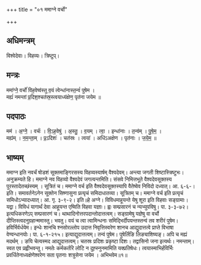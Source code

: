 +++
title = "०१ ममाग्ने वर्चो"

+++
## अधिमन्त्रम्
विश्वेदेवाः। विहव्यः। त्रिष्टुप्।

## मन्त्रः
ममा॑ग्ने॒ वर्चो॑ विह॒वेष्व॑स्तु व॒यं त्वेन्धा॑नास्त॒न्वं॑ पुषेम ।  
मह्यं॑ नमन्तां प्र॒दिश॒श्चत॑स्र॒स्त्वयाध्य॑क्षेण॒ पृत॑ना जयेम ॥

## पदपाठः
मम॑ । अ॒ग्ने॒ । वर्चः॑ । वि॒ऽह॒वेषु॑ । अ॒स्तु॒ । व॒यम् । त्वा॒ । इन्धा॑नाः । त॒न्व॑म् । पु॒षे॒म॒ ।  
मह्य॑म् । न॒म॒न्ता॒म् । प्र॒ऽदिशः॑ । चत॑स्रः । त्वया॑ । अधि॑ऽअक्षेण । पृत॑नाः । ज॒ये॒म॒ ॥

## भाष्यम्
ममाग्न इति नवर्चं षोडशं सूक्तमाङ्गिरसस्य विहव्यस्यार्षम् वैश्वदेवम्। अन्त्या जगती शिष्टास्त्रिष्टुभः। अनुक्रम्यते हि। ममाग्ने नव विहव्यो वैश्वदेवं जगत्यन्तमिति। संसवे निमित्तभूते वैश्वदेवसूक्तस्य पुरस्तादेतच्छंस्यम् । सूत्रितं च। ममाग्ने वर्च इति वैश्वदेवसूक्तस्यापि वैतेष्वेव निविदो दध्यात्। आ. ६-६-। इति। समावर्तनेऽनेन सूक्तेन सिष्णासुना प्रत्यृचं समिदाधातव्या। सूत्रितम् च। ममाग्ने वर्च इति प्रत्यृचं समिधोऽभ्यादध्यात्। आ. गृ. ३-९-२। इति॥हे अग्ने। विविधमाहूयन्ते येषु शूरा इति विहवाः सङ्ग्रामाः। यद्वा। विविधं यागार्थं देवा आहूयन्त एष्विति विहवा यज्ञाः। ह्वः सम्प्रसारनं च न्यभ्युपविषु। पा. ३-३-७२। इत्यधिकरणेऽप् सम्प्रसारणं च। थाथादिनोत्तरपदान्तोदात्तत्वम्। सङ्ग्रामेषु यज्ञेषु वा वर्चो दीप्तिस्त्वदनुग्रहान्ममास्तु। भवतु। वयं च त्वा त्वामिन्धनाः समिद्भिर्दीपयन्तस्तन्वं तव शरीरं पुषेम। हविर्भिर्वर्धयेम। इन्धेः शानचि श्नसोरल्लोप उदात्त निवृत्तिस्वरेण शानच आद्युदात्तत्वे प्राप्ते विभाषा वेण्वन्धानयोः। पा. ६-१-२१५। इत्याद्युदात्तत्वम्। तन्वं पुषेम। पुषेर्लिङि लिङ्याशिष्यङ्। अपि च मह्यं मदर्थम् । ङयि चेत्यस्मद आद्युदात्तत्वम्। चतस्रः प्रदिशः प्रकृष्टा दिशः। तद्वासिनो जना इत्यर्थः। नमन्ताम्। स्वत एव प्रह्वीभवन्तु। नमतेः कर्मकर्तरि लोटि न दुह्स्नुनमामिति यक्प्रतिषेधः। त्वयास्माभिर्हविर्भिः प्रवर्धितेनाध्यक्षेणेश्वरेण सता पृतनाः शत्रुसेना जयेम । अभिभवेम॥१॥